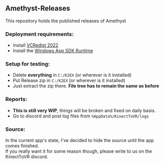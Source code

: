 ## Amethyst-Releases
This repository holds the published releases of Amethyst

### Deployment requirements:
- Install [VCRedist 2022](https://aka.ms/vs/17/release/vc_redist.x64.exe)
- Install the [Windows App SDK Runtime](https://aka.ms/windowsappsdk/1.0/1.0.1/windowsappruntimeinstall-1.0.1-x64.exe)

### Setup for testing:
- Delete **everything** in `C:/K2EX` (or wherever is it installed)
- Put Release zip in `C:/K2EX` (or wherever is it installed)
- Just extract the zip there. __File tree has to remain the same as before__

### Reports: 
- __This is still very WIP__, things will be broken and fixed on daily basis.
- Go to discord and post log files from ```%AppData%/KinectToVR/logs```

### Source:
In the current app's state, I've decided to hide the source until the app comes finished.<br>
If you really want it for some reason though, please write to us on the KinectToVR discord.
